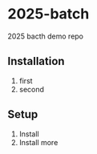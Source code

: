 # 2025-batch
2025 bacth demo repo

## Installation

1. first
2. second


## Setup
1. Install 
2. Install more